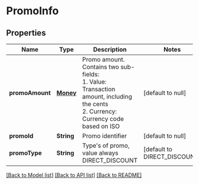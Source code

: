 # PromoInfo
## Properties

| Name | Type | Description | Notes |
|------------ | ------------- | ------------- | -------------|
| **promoAmount** | [**Money**](Money.md) | Promo amount. Contains two sub-fields:<br> 1. Value: Transaction amount, including the cents<br> 2. Currency: Currency code based on ISO<br>  | [default to null] |
| **promoId** | **String** | Promo identifier | [default to null] |
| **promoType** | **String** | Type's of promo, value always DIRECT_DISCOUNT | [default to DIRECT_DISCOUNT] |

[[Back to Model list]](../README.md#documentation-for-models) [[Back to API list]](../README.md#documentation-for-api-endpoints) [[Back to README]](../README.md)

